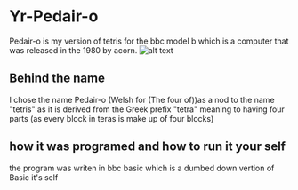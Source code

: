 # Yr-Pedair-o
Pedair-o is my version of tetris for the bbc model b which is a computer that was released in the 1980 by acorn.
![alt text](https://github.com/Dunvantkai/Yr-Pedair-o/main/Programs_Photos/blocks.png?raw=true)
## Behind the name
I chose the name Pedair-o (Welsh for (The four of))as a nod to the name "tetris" as it is derived from the Greek prefix "tetra" meaning to having four parts (as every block in teras is make up of four blocks)
## how it was programed and how to run it your self
the program was writen in bbc basic which is a dumbed down vertion of Basic it's self
